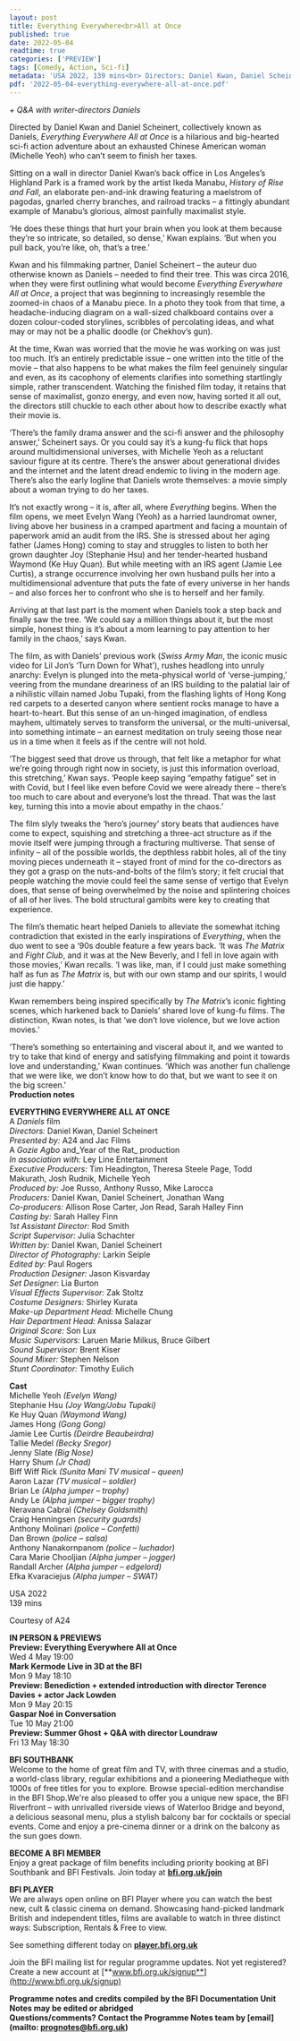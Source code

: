 ```yaml
---
layout: post
title: Everything Everywhere<br>All at Once
published: true
date: 2022-05-04
readtime: true
categories: ['PREVIEW']
tags: [Comedy, Action, Sci-fi]
metadata: 'USA 2022, 139 mins<br> Directors: Daniel Kwan, Daniel Scheinert'
pdf: '2022-05-04-everything-everywhere-all-at-once.pdf'
---
```


_+ Q&A with writer-directors Daniels_<br>

Directed by Daniel Kwan and Daniel Scheinert, collectively known as Daniels, _Everything Everywhere All at Once_ is a hilarious and big-hearted sci-fi action adventure about an exhausted Chinese American woman (Michelle Yeoh) who can’t seem to finish her taxes.

Sitting on a wall in director Daniel Kwan’s back office in Los Angeles’s Highland Park is a framed work by the artist Ikeda Manabu, _History of Rise and Fall_, an elaborate pen-and-ink drawing featuring a maelstrom of pagodas, gnarled cherry branches, and railroad tracks – a fittingly abundant example of Manabu’s glorious, almost painfully maximalist style.

‘He does these things that hurt your brain when you look at them because they’re so intricate, so detailed, so dense,’ Kwan explains. ‘But when you pull back, you’re like, oh, that’s a tree.’

Kwan and his filmmaking partner, Daniel Scheinert – the auteur duo otherwise known as Daniels – needed to find their tree. This was circa 2016, when they were first outlining what would become _Everything Everywhere All at Once_, a project that was beginning to increasingly resemble the zoomed-in chaos of a Manabu piece. In a photo they took from that time, a headache-inducing diagram on a wall-sized chalkboard contains over a dozen colour-coded storylines, scribbles of per­colating ideas, and what may or may not be a phallic doodle (or Chekhov’s gun).

At the time, Kwan was worried that the movie he was working on was just too much. It’s an entirely predictable issue – one written into the title of the movie – that also happens to be what makes the film feel genuinely singular and even, as its cacophony of elements clarifies into something startlingly simple, rather transcendent. Watching the finished film today, it retains that sense of maximalist, gonzo energy, and even now, having sorted it all out, the directors still chuckle to each other about how to describe exactly what their movie is.

‘There’s the family drama answer and the sci-fi answer and the philosophy answer,’ Scheinert says. Or you could say it’s a kung-fu flick that hops around multidimensional universes, with Michelle Yeoh as a reluctant saviour figure at its centre. There’s the answer about generational divides and the inter­net and the latent dread endemic to living in the modern age. There’s also the early logline that Daniels wrote themselves: a movie simply about a woman trying to do her taxes.

It’s not exactly wrong – it is, after all, where _Everything_ begins. When the film opens, we meet Evelyn Wang (Yeoh) as a harried laundromat owner, living above her business in a cramped apartment and facing a mountain of paperwork amid an audit from the IRS. She is stressed about her aging father (James Hong) coming to stay and struggles to listen to both her grown daughter Joy (Stephanie Hsu) and her tender-hearted husband Waymond (Ke Huy Quan). But while meeting with an IRS agent (Jamie Lee Curtis), a strange occurrence involving her own husband pulls her into a multidimensional adventure that puts the fate of every universe in her hands – and also forces her to confront who she is to herself and her family.

Arriving at that last part is the moment when Daniels took a step back and finally saw the tree. ‘We could say a million things about it, but the most simple, honest thing is it’s about a mom learning to pay attention to her family in the chaos,’ says Kwan.

The film, as with Daniels’ previous work (_Swiss Army Man_, the iconic music video for Lil Jon’s ‘Turn Down for What’), rushes headlong into unruly anarchy: Evelyn is plunged into the meta-physical world of ‘verse-jumping,’ veering from the mundane dreariness of an IRS building to the palatial lair of a nihilistic villain named Jobu Tupaki, from the flashing lights of Hong Kong red carpets to a deserted canyon where sentient rocks manage to have a heart-to-heart. But this sense of an un-hinged imagination, of endless mayhem, ultimately serves to transform the universal, or the multi-universal, into something intimate – an earnest meditation on truly seeing those near us in a time when it feels as if the centre will not hold.

‘The biggest seed that drove us through, that felt like a meta­phor for what we’re going through right now in society, is just this information overload, this stretching,’ Kwan says. ‘People keep saying “empathy fatigue” set in with Covid, but I feel like even before Covid we were already there – there’s too much to care about and everyone’s lost the thread. That was the last key, turning this into a movie about empathy in the chaos.’

The film slyly tweaks the ‘hero’s journey’ story beats that audiences have come to expect, squishing and stretching a three-act structure as if the movie itself were jumping through a fracturing multiverse. That sense of infinity – all of the pos­sible worlds, the depthless rabbit holes, all of the tiny moving pieces underneath it – stayed front of mind for the co-direc­tors as they got a grasp on the nuts-and-bolts of the film’s story; it felt crucial that people watching the movie could feel the same sense of vertigo that Evelyn does, that sense of being overwhelmed by the noise and splintering choices of all of her lives. The bold structural gambits were key to creating that experience.

The film’s thematic heart helped Daniels to alleviate the somewhat itching contradiction that existed in the early inspirations of _Everything_, when the duo went to see a ‘90s double feature a few years back. ‘It was _The Matrix_ and _Fight Club_, and it was at the New Beverly, and I fell in love again with those movies,’ Kwan recalls. ‘I was like, man, if I could just make something half as fun as _The Matrix_ is, but with our own stamp and our spirits, I would just die happy.’

Kwan remembers being inspired specifically by _The Matrix_’s iconic fighting scenes, which harkened back to Daniels’ shared love of kung-fu films. The distinction, Kwan notes, is that ‘we don’t love violence, but we love action movies.’

‘There’s something so entertaining and visceral about it, and we wanted to try to take that kind of energy and satisfying filmmaking and point it towards love and understanding,’ Kwan continues. ‘Which was another fun challenge that we were like, we don’t know how to do that, but we want to see it on the big screen.’<br>
**Production notes**<br>

**EVERYTHING EVERYWHERE ALL AT ONCE**<br>
A _Daniels_ film<br>
_Directors:_ Daniel Kwan, Daniel Scheinert<br>
_Presented by:_ A24 and Jac Films<br>
A _Gozie Agbo_ and_Year of the Rat_ production<br>
_In association with:_ Ley Line Entertainment<br>
_Executive Producers:_ Tim Headington, Theresa Steele Page, Todd Makurath, Josh Rudnik, Michelle Yeoh<br>
_Produced by:_ Joe Russo,  Anthony Russo,  Mike Larocca<br>
_Producers:_ Daniel Kwan,  Daniel Scheinert,  Jonathan Wang<br>
_Co-producers:_ Allison Rose Carter, Jon Read, Sarah Halley Finn<br>
_Casting by:_ Sarah Halley Finn<br>
_1st Assistant Director:_ Rod Smith<br>
_Script Supervisor:_ Julia Schachter<br>
_Written by:_ Daniel Kwan, Daniel Scheinert<br>
_Director of Photography:_ Larkin Seiple<br>
_Edited by:_ Paul Rogers<br>
_Production Designer:_ Jason Kisvarday<br>
_Set Designer_: Lia Burton<br>
_Visual Effects Supervisor:_ Zak Stoltz<br>
_Costume Designers:_ Shirley Kurata<br>
_Make-up Department Head:_ Michelle Chung<br>
_Hair Department Head:_ Anissa Salazar<br>
_Original Score:_ Son Lux<br>
_Music Supervisors:_ Laruen Marie Milkus, Bruce Gilbert<br>
_Sound Supervisor:_ Brent Kiser<br>
_Sound Mixer:_ Stephen Nelson<br>
_Stunt Coordinator:_ Timothy Eulich<br>

**Cast**<br>
Michelle  Yeoh _(Evelyn Wang)_<br>
Stephanie  Hsu _(Joy Wang/Jobu Tupaki)_<br>
Ke  Huy  Quan _(Waymond Wang)_<br>
James  Hong _(Gong Gong)_<br>
Jamie  Lee  Curtis _(Deirdre Beaubeirdra)_<br>
Tallie  Medel _(Becky Sregor)_<br>
Jenny  Slate _(Big Nose)_<br>
Harry  Shum _(Jr Chad)_<br>
Biff  Wiff  Rick _(Sunita Mani TV musical – queen)_<br>
Aaron  Lazar _(TV musical – soldier)_<br>
Brian  Le _(Alpha jumper – trophy)_<br>
Andy  Le _(Alpha jumper – bigger trophy)_<br>
Neravana  Cabral _(Chelsey Goldsmith)_<br>
Craig  Henningsen _(security guards)_<br>
Anthony  Molinari _(police – Confetti)_<br>
Dan  Brown _(police – salsa)_<br>
Anthony  Nanakornpanom _(police – luchador)_<br>
Cara  Marie  Chooljian _(Alpha jumper – jogger)_<br>
Randall  Archer _(Alpha jumper – edgelord)_<br>
Efka  Kvaraciejus _(Alpha jumper – SWAT)_<br>

USA 2022<br>
139 mins<br>

Courtesy of A24<br>

**IN PERSON & PREVIEWS**<br>
**Preview: Everything Everywhere All at Once**<br>
Wed 4 May 19:00<br>
**Mark Kermode Live in 3D at the BFI**<br>
Mon 9 May 18:10  <br>
**Preview: Benediction + extended introduction with director Terence Davies + actor Jack Lowden**<br>
Mon 9 May 20:15<br>
**Gaspar Noé in Conversation**<br>
Tue 10 May 21:00<br>
**Preview: Summer Ghost + Q&A with director Loundraw**<br>
Fri 13 May 18:30<br>


**BFI SOUTHBANK**  
Welcome to the home of great film and TV, with three cinemas and a studio, a world-class library, regular exhibitions and a pioneering Mediatheque with 1000s of free titles for you to explore. Browse special-edition merchandise in the BFI Shop.We&#39;re also pleased to offer you a unique new space, the BFI Riverfront – with unrivalled riverside views of Waterloo Bridge and beyond, a delicious seasonal menu, plus a stylish balcony bar for cocktails or special events. Come and enjoy a pre-cinema dinner or a drink on the balcony as the sun goes down.  

**BECOME A BFI MEMBER**  
Enjoy a great package of film benefits including priority booking at BFI Southbank and BFI Festivals. Join today at [**bfi.org.uk/join**](http://www.bfi.org.uk/join)  

**BFI PLAYER**  
 We are always open online on BFI Player where you can watch the best new, cult &amp; classic cinema on demand. Showcasing hand-picked landmark British and independent titles, films are available to watch in three distinct ways: Subscription, Rentals &amp; Free to view.  

See something different today on [**player.bfi.org.uk**](https://player.bfi.org.uk)  

Join the BFI mailing list for regular programme updates. Not yet registered? Create a new account at [**www.bfi.org.uk/signup**](http://www.bfi.org.uk/signup)

**Programme notes and credits compiled by the BFI Documentation Unit  
Notes may be edited or abridged  
Questions/comments? Contact the Programme Notes team by [email](mailto: prognotes@bfi.org.uk)**
